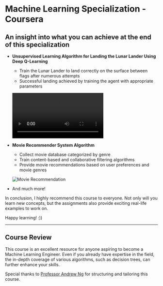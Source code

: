 # Machine Learning Specialization - Coursera

## An insight into what you can achieve at the end of this specialization

- **Unsupervised Learning Algorithm for Landing the Lunar Lander Using Deep Q-Learning**
  - Train the Lunar Lander to land correctly on the surface between flags after numerous attempts
  - Successful landing achieved by training the agent with appropriate parameters

  ![Lunar Lander](C3_Unsupervised_Learning_Recommenders_Reinforcement_Learning/week3/download.mp4)

- **Movie Recommender System Algorithm**
  - Collect movie database categorized by genre
  - Train content-based and collaborative filtering algorithms
  - Provide movie recommendations based on user preferences and movie genres

  ![Movie Recommendation](C3_Unsupervised_Learning_Recommenders_Reinforcement_Learning/week2/movieRecommendation.png)

- And much more!

In conclusion, I highly recommend this course to everyone. Not only will you learn new concepts, but the assignments also provide exciting real-life examples to work on.

Happy learning! :))

---

## Course Review

This course is an excellent resource for anyone aspiring to become a Machine Learning Engineer. Even if you already have expertise in the field, the in-depth coverage of various algorithms, such as decision trees, can further enhance your skills.

Special thanks to [Professor Andrew Ng](https://www.andrewng.org/) for structuring and tailoring this course.

